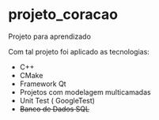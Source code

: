 # projeto_coracao
Projeto para aprendizado

Com tal projeto foi aplicado as tecnologias:

- C++
- CMake
- Framework Qt
- Projetos com modelagem multicamadas
- Unit Test ( GoogleTest)
- ~~Banco de Dados SQL~~

